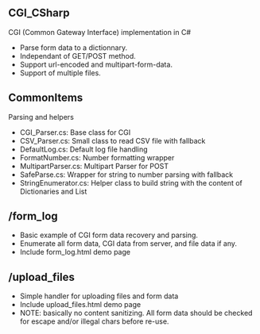 ## CGI_CSharp
CGI (Common Gateway Interface) implementation in C#

- Parse form data to a dictionnary.
- Independant of GET/POST method.
- Support url-encoded and multipart-form-data.
- Support of multiple files.

## CommonItems
Parsing and helpers

- CGI_Parser.cs:	Base class for CGI
- CSV_Parser.cs:	Small class to read CSV file with fallback
- DefaultLog.cs:	Default log file handling
- FormatNumber.cs:	Number formatting wrapper
- MultipartParser.cs:	Multipart Parser for POST
- SafeParse.cs:	Wrapper for string to number parsing with fallback
- StringEnumerator.cs:	Helper class to build string with the content of Dictionaries and List

## /form_log
- Basic example of CGI form data recovery and parsing.
- Enumerate all form data, CGI data from server, and file data if any.
- Include form_log.html demo page

## /upload_files
- Simple handler for uploading files and form data
- Include upload_files.html demo page
- NOTE: basically no content sanitizing. All form data should be checked for escape and/or illegal chars before re-use.